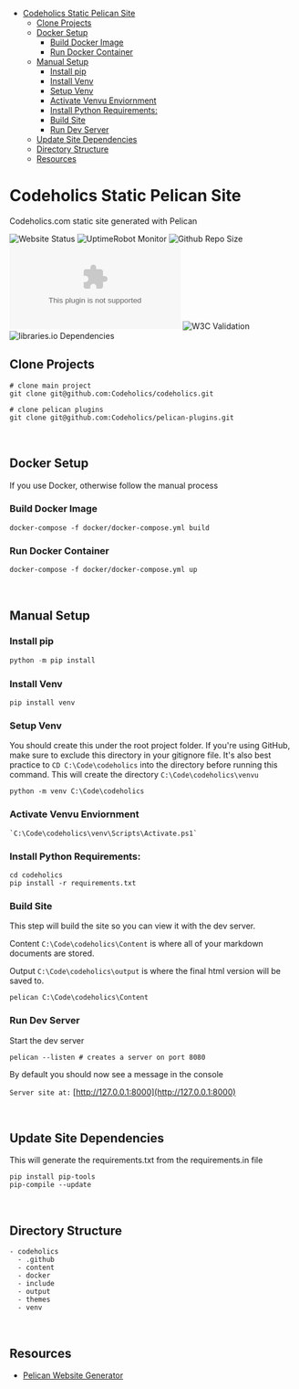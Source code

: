 - [Codeholics Static Pelican Site](#codeholics-static-pelican-site)
  - [Clone Projects](#clone-projects)
  - [Docker Setup](#docker-setup)
    - [Build Docker Image](#build-docker-image)
    - [Run Docker Container](#run-docker-container)
  - [Manual Setup](#manual-setup)
    - [Install pip](#install-pip)
    - [Install Venv](#install-venv)
    - [Setup Venv](#setup-venv)
    - [Activate Venvu Enviornment](#activate-venvu-enviornment)
    - [Install Python Requirements:](#install-python-requirements)
    - [Build Site](#build-site)
    - [Run Dev Server](#run-dev-server)
  - [Update Site Dependencies](#update-site-dependencies)
  - [Directory Structure](#directory-structure)
  - [Resources](#resources)



# Codeholics Static Pelican Site

Codeholics.com static site generated with Pelican

![Website Status](https://img.shields.io/website?down_color=Red&down_message=Offline&up_color=Green&up_message=Online&url=https%3A%2F%2Fcodeholics.com)
![UptimeRobot Monitor](https://img.shields.io/uptimerobot/ratio/m779006273-e90d9df1ef96145a1e1b0bcc)
![Github Repo Size](https://img.shields.io/github/repo-size/codeholics/codeholics)
![mozilla-observatory](https://img.shields.io/mozilla-observatory/grade-score/codeholics.com?publish)
![W3C Validation](https://img.shields.io/w3c-validation/html?targetUrl=https%3A%2F%2Fcodeholics.com)
![libraries.io Dependencies](https://img.shields.io/librariesio/github/codeholics/codeholics)





## Clone Projects

```
# clone main project
git clone git@github.com:Codeholics/codeholics.git

# clone pelican plugins
git clone git@github.com:Codeholics/pelican-plugins.git
```


<br>


## Docker Setup

If you use Docker, otherwise follow the manual process

### Build Docker Image

```
docker-compose -f docker/docker-compose.yml build
```

### Run Docker Container

```
docker-compose -f docker/docker-compose.yml up
```


<br>



## Manual Setup

### Install pip

```python
python -m pip install
```

### Install Venv

```
pip install venv
```

### Setup Venv

You should create this under the root project folder. If you're using GitHub, make sure to exclude this directory in your gitignore file. It's also best practice to `CD C:\Code\codeholics` into the directory before running this command. This will create the directory `C:\Code\codeholics\venvu`

```
python -m venv C:\Code\codeholics
```

### Activate Venvu Enviornment

```
`C:\Code\codeholics\venv\Scripts\Activate.ps1`
```

### Install Python Requirements:

```
cd codeholics
pip install -r requirements.txt
```

### Build Site

This step will build the site so you can view it with the dev server.

Content `C:\Code\codeholics\Content` is where all of your markdown documents are stored.

Output `C:\Code\codeholics\output` is where the final html version will be saved to.

```
pelican C:\Code\codeholics\Content
```

### Run Dev Server

Start the dev server

```
pelican --listen # creates a server on port 8080
```

By default you should now see a message in the console 

`Server site at:` [http://127.0.0.1:8000](http://127.0.0.1:8000)


<br>

## Update Site Dependencies

This will generate the requirements.txt from the requirements.in file

```
pip install pip-tools
pip-compile --update
```

<br>

## Directory Structure

```
- codeholics
  - .github
  - content
  - docker
  - include
  - output
  - themes
  - venv
```

<br>

## Resources

- [Pelican Website Generator](https://getpelican.com/)
